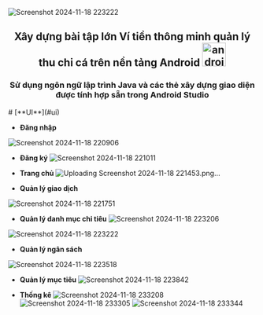 ![Screenshot 2024-11-18 223222](https://github.com/user-attachments/assets/59f43388-a5df-4aff-abb4-710c136040dc)<h2 align="center">Xây dựng bài tập lớn Ví tiền thông minh quản lý thu chi cá  trên nền tảng Android <a href="https://developer.android.com/" name="spring boot" ><img width="48" height="48" src="https://img.icons8.com/color/48/android-os.png" alt="android-os"/></a></h2>

<h3 align="center">Sử dụng ngôn ngữ lập trình Java và các thẻ xây dựng giao diện được tính hợp sẵn trong Android Studio</h3>
# [**UI**](#ui)

- **Đăng nhập**


![Screenshot 2024-11-18 220906](https://github.com/user-attachments/assets/dd0bec32-de4f-4d4a-b214-03c5c864b5fb)


- **Đăng ký**
![Screenshot 2024-11-18 221011](https://github.com/user-attachments/assets/339096ce-8752-4a6d-8e99-39e7c8143fc7)


- **Trang chủ**
![Uploading Screenshot 2024-11-18 221453.png…]()

- **Quản lý giao dịch**

![Screenshot 2024-11-18 221751](https://github.com/user-attachments/assets/118cb9ba-b684-4fe5-a324-a1ca033c2d62)


- **Quản lý danh mục chi tiêu**
![Screenshot 2024-11-18 223206](https://github.com/user-attachments/assets/df134a6f-8c59-47f2-b7ca-b004f121df4a)

![Screenshot 2024-11-18 223222](https://github.com/user-attachments/assets/357ee9b1-079b-45c9-b87c-df430b2e19a6)

- **Quản lý ngân sách**

![Screenshot 2024-11-18 223518](https://github.com/user-attachments/assets/df91daf5-2c07-4a96-857b-68fcf655976f)

- **Quản lý mục tiêu**
![Screenshot 2024-11-18 223842](https://github.com/user-attachments/assets/6d68ebe2-2501-44f7-858d-27348d086e5f)


- **Thống kê**
![Screenshot 2024-11-18 233208](https://github.com/user-attachments/assets/a2e827b0-850a-44bc-a4b5-06672a2f2ed7)
![Screenshot 2024-11-18 233305](https://github.com/user-attachments/assets/f625fc6a-3358-4b6b-af22-c07068d759f4)
![Screenshot 2024-11-18 233344](https://github.com/user-attachments/assets/e696de18-3c51-4c1c-b0d8-a0691066f05c)


